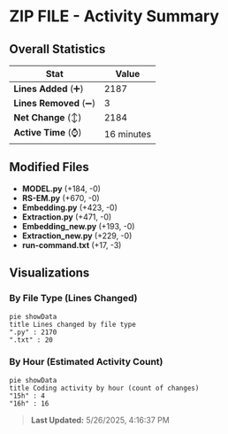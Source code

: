 # ZIP FILE - Activity Summary 

## Overall Statistics

| Stat                   | Value                                                             |
| ---------------------- | ----------------------------------------------------------------- |
| **Lines Added** (➕)   | 2187                                          |
| **Lines Removed** (➖) | 3                                        |
| **Net Change** (↕)    | 2184                |
| **Active Time** (⌚)   | 16 minutes |


## Modified Files
- **MODEL.py** (+184, -0)
- **RS-EM.py** (+670, -0)
- **Embedding.py** (+423, -0)
- **Extraction.py** (+471, -0)
- **Embedding_new.py** (+193, -0)
- **Extraction_new.py** (+229, -0)
- **run-command.txt** (+17, -3)

## Visualizations

### By File Type (Lines Changed)

```mermaid
pie showData
title Lines changed by file type
".py" : 2170
".txt" : 20
```

### By Hour (Estimated Activity Count)

```mermaid
pie showData
title Coding activity by hour (count of changes)
"15h" : 4
"16h" : 16
```


> **Last Updated:** 5/26/2025, 4:16:37 PM